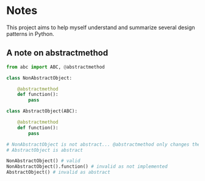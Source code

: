 # Notes

This project aims to help myself understand and summarize several design patterns in Python. 
## A note on abstractmethod
```py
from abc import ABC, @abstractmethod 

class NonAbstractObject:

    @abstractmethod 
    def function():
        pass

class AbstractObject(ABC):

    @abstractmethod 
    def function():
        pass

# NonAbstractObject is not abstract... @abstractmethod only changes the __isabstractmethod__ = True
# AbstractObject is abstract

NonAbstractObject() # valid
NonAbstractObject().function() # invalid as not implemented
AbstractObject() # invalid as abstract

```
